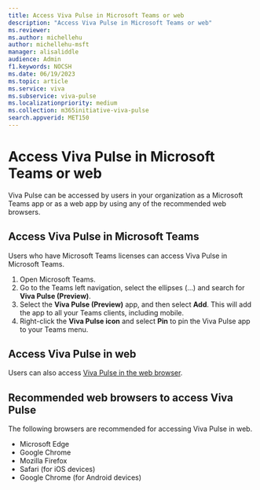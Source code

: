 ```yaml
---
title: Access Viva Pulse in Microsoft Teams or web
description: "Access Viva Pulse in Microsoft Teams or web"
ms.reviewer: 
ms.author: michellehu
author: michellehu-msft
manager: alisaliddle
audience: Admin
f1.keywords: NOCSH
ms.date: 06/19/2023
ms.topic: article
ms.service: viva
ms.subservice: viva-pulse
ms.localizationpriority: medium
ms.collection: m365initiative-viva-pulse  
search.appverid: MET150
---
```


# Access Viva Pulse in Microsoft Teams or web

Viva Pulse can be accessed by users in your organization as a Microsoft Teams app or as a web app by using any of the recommended web browsers.

## Access Viva Pulse in Microsoft Teams

Users who have Microsoft Teams licenses can access Viva Pulse in Microsoft Teams.

1. Open Microsoft Teams.
2. Go to the Teams left navigation, select the ellipses (…) and search for **Viva Pulse (Preview)**.
3. Select the **Viva Pulse (Preview)** app, and then select **Add**. This will add the app to all your Teams clients, including mobile.
4. Right-click the **Viva Pulse icon** and select **Pin** to pin the Viva Pulse app to your Teams menu.

## Access Viva Pulse in web

Users can also access [Viva Pulse in the web browser](https://Pulse.Viva.Cloud.Microsoft/).

## Recommended web browsers to access Viva Pulse

The following browsers are recommended for accessing Viva Pulse in web.

* Microsoft Edge
* Google Chrome  
* Mozilla Firefox
* Safari (for iOS devices)
* Google Chrome (for Android devices)
